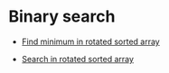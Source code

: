 # Binary search

* [Find minimum in rotated sorted array](all-problems/find-minimum-in-rotated-sorted-array.md)

* [Search in rotated sorted array](all-problems/search-in-rotated-sorted-array.md)

